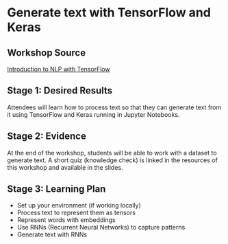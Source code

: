 
# Generate text with TensorFlow and Keras

## Workshop Source

[Introduction to NLP with TensorFlow](https://docs.microsoft.com/learn/modules/intro-natural-language-processing-tensorflow/?WT.mc_id=academic-56322-alfredodeza)

## Stage 1: Desired Results

Attendees will learn how to process text so that they can generate text from it using TensorFlow and Keras running in Jupyter Notebooks.

## Stage 2: Evidence

At the end of the workshop, students will be able to work with a dataset to generate text. A short quiz (knowledge check) is linked in the resources of this workshop and available in the slides.

## Stage 3: Learning Plan

- Set up your environment (if working locally)
- Process text to represent them as tensors
- Represent words with embeddings
- Use RNNs (Recurrent Neural Networks) to capture patterns
- Generate text with RNNs
